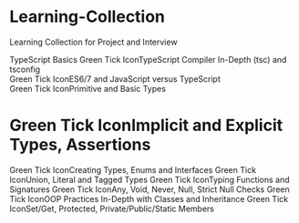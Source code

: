 # Learning-Collection
Learning Collection for Project and Interview


TypeScript Basics
Green Tick IconTypeScript Compiler In-Depth (tsc) and tsconfig  
Green Tick IconES6/7 and JavaScript versus TypeScript  
Green Tick IconPrimitive and Basic Types  
# Green Tick IconImplicit and Explicit Types, Assertions
Green Tick IconCreating Types, Enums and Interfaces
Green Tick IconUnion, Literal and Tagged Types
Green Tick IconTyping Functions and Signatures
Green Tick IconAny, Void, Never, Null, Strict Null Checks
Green Tick IconOOP Practices In-Depth with Classes and Inheritance
Green Tick IconSet/Get, Protected, Private/Public/Static Members
